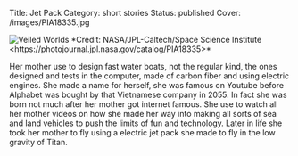 Title: Jet Pack
Category: short stories
Status: published
Cover: /images/PIA18335.jpg

![](/images/PIA18335.jpg "Veiled Worlds *Credit: NASA/JPL-Caltech/Space Science Institute <https://photojournal.jpl.nasa.gov/catalog/PIA18335>*")

Her mother use to design fast water boats, not the regular kind, the ones designed and tests in the computer, made of carbon fiber and using electric engines. She made a name for herself, she was famous on Youtube before Alphabet was bought by that Vietnamese company in 2055. In fact she was born not much after her mother got internet famous. She use to watch all her mother videos on how she made her way into making all sorts of sea and land vehicles to push the limits of fun and technology. Later in life she took her mother to fly using a electric jet pack she made to fly in the low gravity of Titan.
